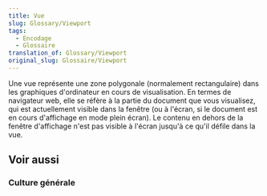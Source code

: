 ```yaml
---
title: Vue
slug: Glossary/Viewport
tags:
  - Encodage
  - Glossaire
translation_of: Glossary/Viewport
original_slug: Glossaire/Viewport
---
```


Une vue représente une zone polygonale (normalement rectangulaire) dans les graphiques d'ordinateur en cours de visualisation. En termes de navigateur web, elle se réfère à la partie du document que vous visualisez, qui est actuellement visible dans la fenêtre (ou à l'écran, si le document est en cours d'affichage en mode plein écran). Le contenu en dehors de la fenêtre d'affichage n'est pas visible à l'écran jusqu'à ce qu'il défile dans la vue.

## Voir aussi

### Culture générale
